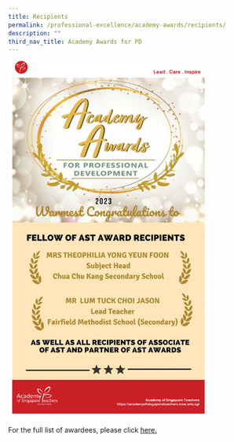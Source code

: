 ```yaml
---
title: Recipients
permalink: /professional-excellence/academy-awards/recipients/
description: ""
third_nav_title: Academy Awards for PD
---
```

<img src="images/Awards/2023%20poster_final_.jpg" style="width:80%">

For the full list of awardees, please click [here.](/files/list%20of%20fellow%20associate%20partner%20of%20ast%20award%20recipients%202023.pdf)